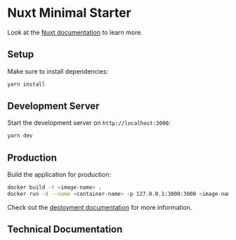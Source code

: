 # Nuxt Minimal Starter

Look at the [Nuxt documentation](https://nuxt.com/docs/getting-started/introduction) to learn more.

## Setup

Make sure to install dependencies:

```bash
yarn install
```

## Development Server

Start the development server on `http://localhost:3000`:

```bash
yarn dev
```

## Production

Build the application for production:

```bash
docker build -t <image-name> .
docker run -d --name <container-name> -p 127.0.0.1:3000:3000 <image-name>
```

Check out the [deployment documentation](https://nuxt.com/docs/getting-started/deployment) for more information.

<!-- TODO -->
## Technical Documentation
